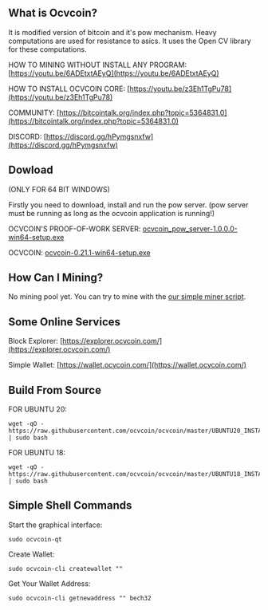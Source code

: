 What is Ocvcoin?
----------------

It is modified version of bitcoin and it's pow mechanism. Heavy computations are used for resistance to asics. It uses the Open CV library for these computations.

HOW TO MINING WITHOUT INSTALL ANY PROGRAM: [https://youtu.be/6ADEtxtAEyQ](https://youtu.be/6ADEtxtAEyQ)

HOW TO INSTALL OCVCOIN CORE: [https://youtu.be/z3Eh1TgPu78](https://youtu.be/z3Eh1TgPu78)

COMMUNITY: [https://bitcointalk.org/index.php?topic=5364831.0](https://bitcointalk.org/index.php?topic=5364831.0)

DISCORD: [https://discord.gg/hPymgsnxfw](https://discord.gg/hPymgsnxfw)

Dowload
----------------

(ONLY FOR 64 BIT WINDOWS)

Firstly you need to download, install and run the pow server. (pow server must be running as long as the ocvcoin application is running!)

OCVCOIN'S PROOF-OF-WORK SERVER: [ocvcoin_pow_server-1.0.0.0-win64-setup.exe](https://github.com/ocvcoin/pow_server/releases/download/1.0.0.0/ocvcoin_pow_server-1.0.0.0-win64-setup.exe)

OCVCOIN: [ocvcoin-0.21.1-win64-setup.exe](https://github.com/ocvcoin/ocvcoin/releases/download/v0.21.1/ocvcoin-0.21.1-win64-setup.exe)


How Can I Mining?
----------------

No mining pool yet. You can try to mine with the [our simple miner script](https://github.com/ocvcoin/ocv_miner).


Some Online Services
----------------

Block Explorer: [https://explorer.ocvcoin.com/](https://explorer.ocvcoin.com/)

Simple Wallet: [https://wallet.ocvcoin.com/](https://wallet.ocvcoin.com/)


Build From Source
----------------

FOR UBUNTU 20:

```
wget -qO - https://raw.githubusercontent.com/ocvcoin/ocvcoin/master/UBUNTU20_INSTALLER.sh | sudo bash

```

FOR UBUNTU 18:

```
wget -qO - https://raw.githubusercontent.com/ocvcoin/ocvcoin/master/UBUNTU18_INSTALLER.sh | sudo bash

```


Simple Shell Commands
----------------


Start the graphical interface:


```
sudo ocvcoin-qt

```


Create Wallet:

```
sudo ocvcoin-cli createwallet ""

```

Get Your Wallet Address:

```
sudo ocvcoin-cli getnewaddress "" bech32

```
